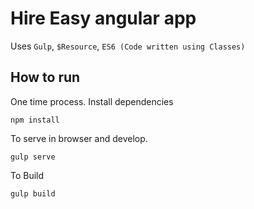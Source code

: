 # Hire Easy angular app

Uses `Gulp`, `$Resource`, `ES6 (Code written using Classes)`


## How to run

One time process. Install dependencies
```
npm install
```

To serve in browser and develop.

```
gulp serve
```

To Build

```
gulp build
```
